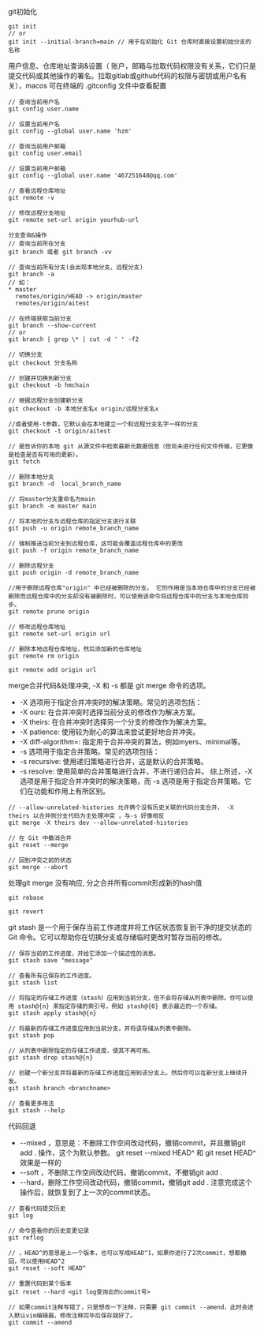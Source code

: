 git初始化
```
git init
// or
git init --initial-branch=main // 用于在初始化 Git 仓库时直接设置初始分支的名称
```

用户信息、仓库地址查询&设置（ 账户，邮箱与拉取代码权限没有关系，它们只是提交代码或其他操作的署名。拉取gitlab或github代码的权限与密钥或用户名有关），macos 可在终端的 .gitconfig 文件中查看配置
```
// 查询当前用户名
git config user.name

// 设置当前用户名 
git config --global user.name 'hzm'

// 查询当前用户邮箱
git config user.email

// 设置当前用户邮箱
git config --global user.name '467251648@qq.com'

// 查看远程仓库地址
git remote -v

// 修改远程分支地址
git remote set-url origin yourhub-url

分支查询&操作
// 查询当前所在分支
git branch 或者 git branch -vv

// 查询当前所有分支(会出现本地分支、远程分支)
git branch -a
// 如：
* master
  remotes/origin/HEAD -> origin/master
  remotes/origin/aitest

// 在终端获取当前分支
git branch --show-current
// or
git branch | grep \* | cut -d ' ' -f2

// 切换分支
git checkout 分支名称

// 创建并切换到新分支
git checkout -b hmchain

// 根据远程分支创建新分支
git checkout -b 本地分支名x origin/远程分支名x

//或者使用-t参数，它默认会在本地建立一个和远程分支名字一样的分支
git checkout -t origin/aitest

// 是告诉你的本地 git 从源文件中检索最新元数据信息（但尚未进行任何文件传输，它更像是检查是否有可用的更新）。
git fetch

// 删除本地分支
git branch -d  local_branch_name

// 将master分支重命名为main
git branch -m master main

// 将本地的分支与远程仓库的指定分支进行关联
git push -u origin remote_branch_name

// 强制推送当前分支到远程仓库，这可能会覆盖远程仓库中的更改
git push -f origin remote_branch_name

// 删除远程分支
git push origin -d remote_branch_name

//用于删除远程仓库"origin" 中已经被删除的分支。 它的作用是当本地仓库中的分支已经被删除而远程仓库中的分支却没有被删除时，可以使用该命令将远程仓库中的分支与本地仓库同步。
git remote prune origin

// 修改远程仓库地址
git remote set-url origin url

// 删除本地远程仓库地址，然后添加新的仓库地址
git remote rm origin

git remote add origin url
```

merge合并代码&处理冲突, -X 和 -s 都是 git merge 命令的选项。
- -X 选项用于指定合并冲突时的解决策略。常见的选项包括：
- -X ours: 在合并冲突时选择当前分支的修改作为解决方案。
- -X theirs: 在合并冲突时选择另一个分支的修改作为解决方案。
- -X patience: 使用较为耐心的算法来尝试更好地合并冲突。
- -X diff-algorithm=<algorithm>: 指定用于合并冲突的算法，例如myers、minimal等。
- -s 选项用于指定合并策略。常见的选项包括：
- -s recursive: 使用递归策略进行合并，这是默认的合并策略。
- -s resolve: 使用简单的合并策略进行合并，不进行递归合并。
综上所述，-X 选项是用于指定合并冲突时的解决策略，而 -s 选项是用于指定合并策略。它们在功能和作用上有所区别。
```
// --allow-unrelated-histories 允许俩个没有历史关联的代码分支合并， -X theirs 以合并侧分支代码为主处理冲突 ，与-s 好像相反
git merge -X theirs dev --allow-unrelated-histories

// 在 Git 中撤消合并
git reset --merge

// 回到冲突之前的状态
git merge --abort
```
处理git merge 没有响应, 分之合并所有commit形成新的hash值
```
git rebase

git revert
```

git stash 是一个用于保存当前工作进度并将工作区状态恢复到干净的提交状态的 Git 命令。它可以帮助你在切换分支或存储临时更改时暂存当前的修改。
```
// 保存当前的工作进度，并给它添加一个描述性的消息。
git stash save "message"

// 查看所有已保存的工作进度。
git stash list

// 将指定的存储工作进度（stash）应用到当前分支，但不会将存储从列表中删除。你可以使用 stash@{n} 来指定存储的索引号，例如 stash@{0} 表示最近的一个存储。
git stash apply stash@{n}

// 将最新的存储工作进度应用到当前分支，并将该存储从列表中删除。
git stash pop

// 从列表中删除指定的存储工作进度，使其不再可用。
git stash drop stash@{n}

// 创建一个新分支并将最新的存储工作进度应用到该分支上。然后你可以在新分支上继续开发。
git stash branch <branchname>

// 查看更多用法
git stash --help
```

代码回退
- --mixed ，意思是：不删除工作空间改动代码，撤销commit，并且撤销git add . 操作，这个为默认参数。
git reset --mixed HEAD^ 和 git reset HEAD^ 效果是一样的
- --soft ，不删除工作空间改动代码，撤销commit，不撤销git add .  
- --hard，删除工作空间改动代码，撤销commit，撤销git add . 注意完成这个操作后，就恢复到了上一次的commit状态。
```
// 查看代码提交历史 
git log

// 命令查看你的历史变更记录
git reflog

// ，HEAD^的意思是上一个版本，也可以写成HEAD^1，如果你进行了2次commit，想都撤回，可以使用HEAD^2 
git reset --soft HEAD^

// 重置代码到某个版本
git reset --hard <git log查询出的commit号>

// 如果commit注释写错了，只是想改一下注释，只需要 git commit --amend，此时会进入默认vim编辑器，修改注释完毕后保存就好了。
git commit --amend
```
